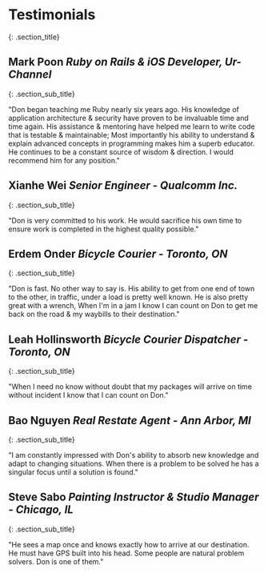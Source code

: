 # <span class = "testimonials">Testimonials
{: .section_title}

## Mark Poon <span class = "sub_title_details">*Ruby on Rails & iOS Developer, Ur-Channel*
{: .section_sub_title}

"Don began teaching me Ruby nearly six years ago. His knowledge of application architecture & security have proven to be invaluable time and time again. His assistance & mentoring have helped me learn to write code that is testable & maintainable; Most importantly his ability to understand & explain advanced concepts in programming makes him a superb educator. He continues to be a constant source of wisdom & direction. I would recommend him for any position."

## Xianhe Wei <span class = "sub_title_details">*Senior Engineer - Qualcomm Inc.*
{: .section_sub_title}

"Don is very committed to his work. He would sacrifice his own time to ensure work is completed in the highest quality possible."

## Erdem Onder <span class = "sub_title_details">*Bicycle Courier - Toronto, ON*
{: .section_sub_title}

"Don is fast. No other way to say is. His ability to get from one end of town to the other, in traffic, under a load is pretty well known. He is also pretty great with a wrench, When I'm in a jam I know I can count on Don to get me back on the road & my waybills to their destination."

## Leah Hollinsworth <span class = "sub_title_details">*Bicycle Courier Dispatcher - Toronto, ON*
{: .section_sub_title}

"When I need no know without doubt that my packages will arrive on time without incident I know that I can count on Don."

## Bao Nguyen <span class = "sub_title_details">*Real Restate Agent - Ann Arbor, MI*
{: .section_sub_title}

"I am constantly impressed with Don's ability to absorb new knowledge and adapt to changing situations. When there is a problem to be solved he has a singular focus until a solution is found."

## Steve Sabo <span class = "sub_title_details">*Painting Instructor & Studio Manager - Chicago, IL*
{: .section_sub_title}

"He sees a map once and knows exactly how to arrive at our destination. He must have GPS built into his head. Some people are natural problem solvers. Don is one of them."

